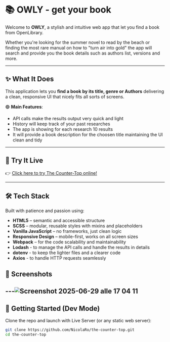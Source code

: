 # 📚 OWLY - get your book

Welcome to **OWLY**, a stylish and intuitive web app that let you find a book from OpenLibrary.

Whether you're looking for the summer novel to read by the beach or finding the most rare manual on how to "turn air into gold" the app will search and provide you the book details such as authors list, versions and more.

---

## ✨ What It Does

This application lets you **find a book by its title, genre or Authors** delivering a clean, responsive UI that nicely fits all sorts of screens.

🟢 **Main Features**:
- API calls make the results output very quick and light
- History will keep track of your past researches
- The app is showing for each research 10 results
- It will provide a book description for the choosen title maintaining the UI clean and tidy

---

## 🧪 Try It Live

👉 [Click here to try The Counter-Top online!]([https://************.app/)

---

## 🛠 Tech Stack

Built with patience and passion using:

- **HTML5** – semantic and accessible structure
- **SCSS** – modular, reusable styles with mixins and placeholders
- **Vanilla JavaScript** – no frameworks, just clean logic
- **Responsive Design** – mobile-first, works on all screen sizes
- **Webpack** – for the code scalability and maintainability
- **Lodash** - to manage the API calls and handle the results in details
- **dotenv** - to keep the lighter files and a clearer code
- **Axios** - to handle HTTP requests seamlessly 


## 📸 Screenshots
---![Screenshot 2025-06-29 alle 17 04 11](https://github.com/user-attachments/assets/7f66d7e4-ff35-4126-9ce5-e725ba05cf7d)
---

## 🚀 Getting Started (Dev Mode)

Clone the repo and launch with Live Server (or any static web server):

```bash
git clone https://github.com/NicolaRo/the-counter-top.git
cd the-counter-top
